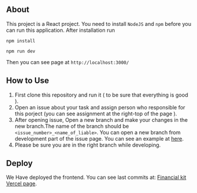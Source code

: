 ## About

This project is a React project. You need to install `NodeJS` and `npm` before you can run this application. After installation run

`npm install`

`npm run dev`

Then you can see page at `http://localhost:3000/`

## How to Use

1. First clone this repository and run it ( to be sure that everything is good ).
2. Open an issue about your task and assign person who responsible for this porject (you can see assignment at the right-top of the page ).
3. After opening issue, Open a new branch and make your changes in the new branch.The name of the branch should be `<issue_number>_<name_of_liable>`. You can open a new branch from development part of the issue page. You can see an example at [here](https://github.com/Financial-Kit/no-template-frontend/issues/1).
4. Please be sure you are in the right branch while developing.

## Deploy
We Have deployed the frontend. You can see last commits at:
[Financial kit Vercel page](https://financial-kit-binder.vercel.app).
